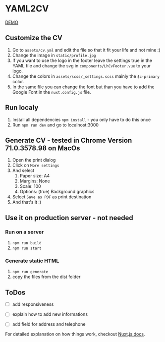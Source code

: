 # YAML2CV

[DEMO](https://zealous-hermann-781626.netlify.com/)

## Customize the CV
1. Go to `assets/cv.yml` and edit the file so that it fit your life and not mine :)
2. Change the image in `static/profile.jpg`
3. If you want to use the logo in the footer leave the settings true in the YAML file and change the svg in `components/LhCvFooter.vue` to your logo.
4. Change the colors in `assets/scss/_settings.scss` mainly the `$c-primary` color.
5. In the same file you can change the font but than you have to add the Google Font in the `nuxt.config.js` file.

## Run localy
1. Install all dependencies `npm install` - you only have to do this once
2. Run `npm run dev` and go to localhost:3000

## Generate CV - tested in Chrome Version 71.0.3578.98 on MacOs
1. Open the print dialog
2. Click on `More settings`
3. And select
    1. Paper size: A4
    2. Margins: None
    3. Scale: 100
    4. Options: (true) Background graphics
4. Select `Save as PDF` as print destination
5. And that's it :)

## Use it on production server - not needed

### Run on a server
1. `npm run build`
2. `npm run start`

### Generate static HTML
1. `npm run generate`
2. copy the files from the dist folder

## ToDos
- [ ] add responsiveness
- [ ] explain how to add new informations
- [ ] add field for address and telephone
 

For detailed explanation on how things work, checkout [Nuxt.js docs](https://nuxtjs.org).
